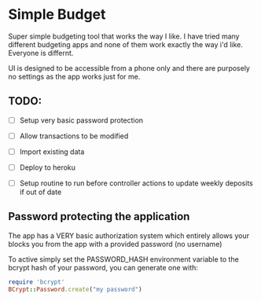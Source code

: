 # Simple Budget

Super simple budgeting tool that works the way I like. I have tried many
different budgeting apps and none of them work exactly the way i'd like.
Everyone is differnt.

UI is designed to be accessible from a phone only and there are purposely no
settings as the app works just for me.


## TODO:

- [ ] Setup very basic password protection
- [ ] Allow transactions to be modified
- [ ] Import existing data
- [ ] Deploy to heroku
- [ ] Setup routine to run before controller actions to update weekly deposits if out of date


## Password protecting the application

The app has a VERY basic authorization system which entirely allows your blocks
you from the app with a provided password (no username)

To active simply set the PASSWORD_HASH environment variable to the bcrypt hash
of your password, you can generate one with:

```ruby
require 'bcrypt'
BCrypt::Password.create("my password")
```
